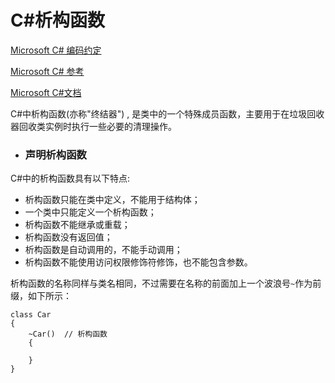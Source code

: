 # C#析构函数

[Microsoft C# 编码约定](https://learn.microsoft.com/zh-cn/dotnet/csharp/fundamentals/coding-style/coding-conventions)

[Microsoft C# 参考](https://learn.microsoft.com/zh-cn/previous-versions/visualstudio/visual-studio-2012/618ayhy6(v=vs.110))

[Microsoft C#文档](https://learn.microsoft.com/zh-cn/dotnet/csharp/)

C#中析构函数(亦称"终结器") , 是类中的一个特殊成员函数，主要用于在垃圾回收器回收类实例时执行一些必要的清理操作。



- ### 声明析构函数

> 

C#中的析构函数具有以下特点:

- 析构函数只能在类中定义，不能用于结构体；
- 一个类中只能定义一个析构函数；
- 析构函数不能继承或重载；
- 析构函数没有返回值；
- 析构函数是自动调用的，不能手动调用；
- 析构函数不能使用访问权限修饰符修饰，也不能包含参数。



析构函数的名称同样与类名相同，不过需要在名称的前面加上一个波浪号`~`作为前缀，如下所示：

```
class Car
{
    ~Car()  // 析构函数
    {
    
    }
}
```

